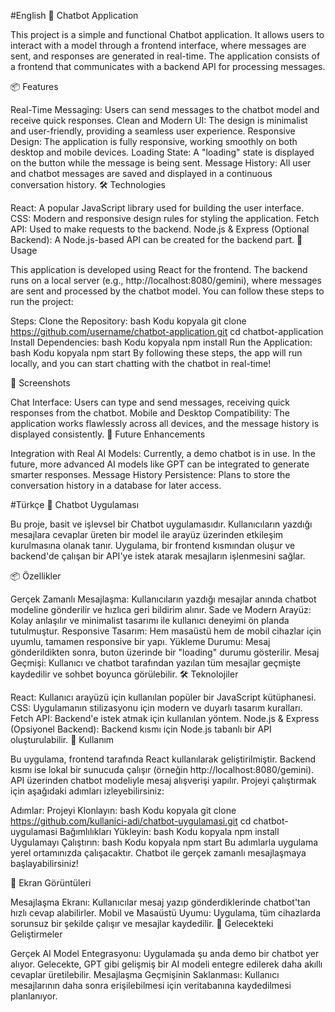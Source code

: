 #English
💬 Chatbot Application

This project is a simple and functional Chatbot application. It allows users to interact with a model through a frontend interface, where messages are sent, and responses are generated in real-time. The application consists of a frontend that communicates with a backend API for processing messages.

📦 Features

Real-Time Messaging: Users can send messages to the chatbot model and receive quick responses.
Clean and Modern UI: The design is minimalist and user-friendly, providing a seamless user experience.
Responsive Design: The application is fully responsive, working smoothly on both desktop and mobile devices.
Loading State: A "loading" state is displayed on the button while the message is being sent.
Message History: All user and chatbot messages are saved and displayed in a continuous conversation history.
🛠️ Technologies

React: A popular JavaScript library used for building the user interface.
CSS: Modern and responsive design rules for styling the application.
Fetch API: Used to make requests to the backend.
Node.js & Express (Optional Backend): A Node.js-based API can be created for the backend part.
📱 Usage

This application is developed using React for the frontend. The backend runs on a local server (e.g., http://localhost:8080/gemini), where messages are sent and processed by the chatbot model. You can follow these steps to run the project:

Steps:
Clone the Repository:
bash
Kodu kopyala
git clone https://github.com/username/chatbot-application.git
cd chatbot-application
Install Dependencies:
bash
Kodu kopyala
npm install
Run the Application:
bash
Kodu kopyala
npm start
By following these steps, the app will run locally, and you can start chatting with the chatbot in real-time!

🎨 Screenshots

Chat Interface: Users can type and send messages, receiving quick responses from the chatbot.
Mobile and Desktop Compatibility: The application works flawlessly across all devices, and the message history is displayed consistently.
🚀 Future Enhancements

Integration with Real AI Models: Currently, a demo chatbot is in use. In the future, more advanced AI models like GPT can be integrated to generate smarter responses.
Message History Persistence: Plans to store the conversation history in a database for later access.






#Türkçe
💬 Chatbot Uygulaması

Bu proje, basit ve işlevsel bir Chatbot uygulamasıdır. Kullanıcıların yazdığı mesajlara cevaplar üreten bir model ile arayüz üzerinden etkileşim kurulmasına olanak tanır. Uygulama, bir frontend kısmından oluşur ve backend'de çalışan bir API'ye istek atarak mesajların işlenmesini sağlar.

📦 Özellikler

Gerçek Zamanlı Mesajlaşma: Kullanıcıların yazdığı mesajlar anında chatbot modeline gönderilir ve hızlıca geri bildirim alınır.
Sade ve Modern Arayüz: Kolay anlaşılır ve minimalist tasarımı ile kullanıcı deneyimi ön planda tutulmuştur.
Responsive Tasarım: Hem masaüstü hem de mobil cihazlar için uyumlu, tamamen responsive bir yapı.
Yükleme Durumu: Mesaj gönderildikten sonra, buton üzerinde bir "loading" durumu gösterilir.
Mesaj Geçmişi: Kullanıcı ve chatbot tarafından yazılan tüm mesajlar geçmişte kaydedilir ve sohbet boyunca görülebilir.
🛠️ Teknolojiler

React: Kullanıcı arayüzü için kullanılan popüler bir JavaScript kütüphanesi.
CSS: Uygulamanın stilizasyonu için modern ve duyarlı tasarım kuralları.
Fetch API: Backend'e istek atmak için kullanılan yöntem.
Node.js & Express (Opsiyonel Backend): Backend kısmı için Node.js tabanlı bir API oluşturulabilir.
📱 Kullanım

Bu uygulama, frontend tarafında React kullanılarak geliştirilmiştir. Backend kısmı ise lokal bir sunucuda çalışır (örneğin http://localhost:8080/gemini). API üzerinden chatbot modeliyle mesaj alışverişi yapılır. Projeyi çalıştırmak için aşağıdaki adımları izleyebilirsiniz:

Adımlar:
Projeyi Klonlayın:
bash
Kodu kopyala
git clone https://github.com/kullanici-adi/chatbot-uygulamasi.git
cd chatbot-uygulamasi
Bağımlılıkları Yükleyin:
bash
Kodu kopyala
npm install
Uygulamayı Çalıştırın:
bash
Kodu kopyala
npm start
Bu adımlarla uygulama yerel ortamınızda çalışacaktır. Chatbot ile gerçek zamanlı mesajlaşmaya başlayabilirsiniz!

🎨 Ekran Görüntüleri

Mesajlaşma Ekranı: Kullanıcılar mesaj yazıp gönderdiklerinde chatbot'tan hızlı cevap alabilirler.
Mobil ve Masaüstü Uyumu: Uygulama, tüm cihazlarda sorunsuz bir şekilde çalışır ve mesajlar kaydedilir.
🚀 Gelecekteki Geliştirmeler

Gerçek AI Model Entegrasyonu: Uygulamada şu anda demo bir chatbot yer alıyor. Gelecekte, GPT gibi gelişmiş bir AI modeli entegre edilerek daha akıllı cevaplar üretilebilir.
Mesajlaşma Geçmişinin Saklanması: Kullanıcı mesajlarının daha sonra erişilebilmesi için veritabanına kaydedilmesi planlanıyor.
